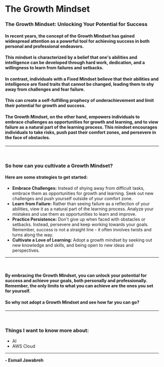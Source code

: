 # The Growth Mindset

### The Growth Mindset: Unlocking Your Potential for Success

#### In recent years, the concept of the Growth Mindset has gained widespread attention as a powerful tool for achieving success in both personal and professional endeavors. 
#### This mindset is characterized by a belief that one's abilities and intelligence can be developed through hard work, dedication, and a willingness to learn from failures and setbacks.

#### In contrast, individuals with a Fixed Mindset believe that their abilities and intelligence are fixed traits that cannot be changed, leading them to shy away from challenges and fear failure. 
#### This can create a self-fulfilling prophecy of underachievement and limit their potential for growth and success.

#### The Growth Mindset, on the other hand, empowers individuals to embrace challenges as opportunities for growth and learning, and to view failure as a natural part of the learning process. This mindset encourages individuals to take risks, push past their comfort zones, and persevere in the face of obstacles.

--- 
<br>

### So how can you cultivate a Growth Mindset? 
#### Here are some strategies to get started:

<ul>
    
<li><strong>Embrace Challenges:</strong> Instead of shying away from difficult tasks, embrace them as opportunities for growth and learning. Seek out new challenges and push yourself outside of your comfort zone.</li>

<li><strong>Learn from Failure:</strong> Rather than seeing failure as a reflection of your abilities, view it as a natural part of the learning process. Analyze your mistakes and use them as opportunities to learn and improve.</li>

<li><strong>Practice Persistence:</strong> Don't give up when faced with obstacles or setbacks. Instead, persevere and keep working towards your goals. Remember, success is not a straight line - it often involves twists and turns along the way.</li>

<li><strong>Cultivate a Love of Learning:</strong> Adopt a growth mindset by seeking out new knowledge and skills, and being open to new ideas and perspectives.</li>

</ul>

---
<br>

#### By embracing the Growth Mindset, you can unlock your potential for success and achieve your goals, both personally and professionally. Remember, the only limits to what you can achieve are the ones you set for yourself. 
#### So why not adopt a Growth Mindset and see how far you can go?

---
<br>

### Things I want to know more about:

<ul>
<li>AI</li>
<li>AWS Cloud</li>
</ul>

---

**- Esmail Jawabreh**